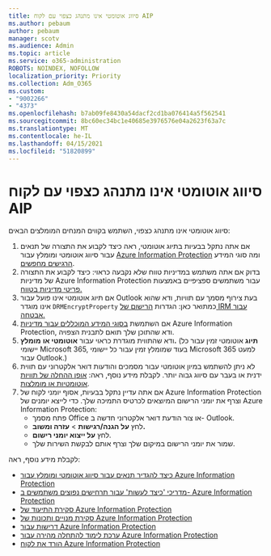 ```yaml
---
title: סיווג אוטומטי אינו מתנהג כצפוי עם לקוח AIP
ms.author: pebaum
author: pebaum
manager: scotv
ms.audience: Admin
ms.topic: article
ms.service: o365-administration
ROBOTS: NOINDEX, NOFOLLOW
localization_priority: Priority
ms.collection: Adm_O365
ms.custom:
- "9002266"
- "4373"
ms.openlocfilehash: b7ab09fe8430a54dacf2cd1ba076414a5f562541
ms.sourcegitcommit: 8bc60ec34bc1e40685e3976576e04a2623f63a7c
ms.translationtype: MT
ms.contentlocale: he-IL
ms.lasthandoff: 04/15/2021
ms.locfileid: "51820899"
---
```

# <a name="automatic-classification-not-behaving-as-expected-with-the-aip-client"></a>סיווג אוטומטי אינו מתנהג כצפוי עם לקוח AIP

סיווג אוטומטי אינו מתנהג כצפוי, השתמש בקווים המנחים המומלצים הבאים:

1. אם אתה נתקל בבעיות בתיוג אוטומטי, ראה כיצד לקבוע את התצורה של תנאים עבור סיווג אוטומטי ומומלץ עבור [Azure Information Protection](https://docs.microsoft.com/azure/information-protection/configure-policy-classification) ומה סוגי המידע [הרגישים מחפשים](https://docs.microsoft.com/microsoft-365/compliance/sensitive-information-type-entity-definitions).
2. בדוק אם אתה משתמש במדיניות טווח שלא נקבעה כראוי: כיצד לקבוע את התצורה של מדיניות Azure Information Protection עבור משתמשים ספציפיים באמצעות [פריטי מדיניות בטווח.](https://docs.microsoft.com/azure/information-protection/configure-policy-scope)
3. אם תיוג אוטומטי אינו פועל עבור Outlook בעת צירוף מסמך עם תוויות, ודא שהוא אינו מוגדר `DRMEncryptProperty` כמתואר כאן: הגדרות [הרישום של IRM עבור אבטחה.](https://docs.microsoft.com/deployoffice/security/protect-sensitive-messages-and-documents-by-using-irm-in-office#office-2016-irm-registry-key-options)
4. אם השתמשת [בסוגי המידע המוכללים עבור מדיניות](https://support.office.com/article/What-the-sensitive-information-types-look-for-fd505979-76be-4d9f-b459-abef3fc9e86b) Azure Information Protection, ודא שהתוכן שלך תואם לתבנית הצפויה.
5. ודא שהתווית מוגדרת כראוי עבור **אוטומטי או** **מומלץ.** (**תיוג** אוטומטי זמין עבור כל יישומי Microsoft  365, בעוד שמומלץ זמין עבור כל יישומי Microsoft 365 למעט עבור Outlook.)
6. לא ניתן להשתמש במיון אוטומטי עבור מסמכים והודעות דואר אלקטרוני עם תווית ידנית או בעבר עם סיווג גבוה יותר.  לקבלת מידע נוסף, ראה: [אופן ההחלה של תוויות אוטומטיות או מומלצות](https://docs.microsoft.com/azure/information-protection/configure-policy-classification#how-automatic-or-recommended-labels-are-applied).
7. אם אתה עדיין נתקל בבעיות, אסוף יומני לקוח של Azure Information Protection וצרף את יומני הרישום המיוצאים לכרטיס התמיכה שלך. כדי לייצא יומנים של Azure Information Protection:
    - פתח מסמך Office או צור הודעת דואר אלקטרוני חדשה ב- Outlook.
    - לחץ **על הגנה/רגישות**  >  **עזרה ומשוב.**
    - לחץ **על ייצוא יומני רישום**.
    - שמור את יומני הרישום במיקום שלך וצרף אותם לבקשת השירות שלך.

לקבלת מידע נוסף, ראה:

- [כיצד להגדיר תנאים עבור סיווג אוטומטי ומומלץ עבור Azure Information Protection](https://docs.microsoft.com/azure/information-protection/configure-policy-classification)
- [מדריכי 'כיצד לעשות' עבור תרחישים נפוצים משתמשים ב- Azure Information Protection](https://docs.microsoft.com/azure/information-protection/how-to-guides)
- [סקירת התיעוד של Azure Information Protection](https://docs.microsoft.com/azure/information-protection/what-is-information-protection)
- [סקירת מנויים ותכונות של Azure Information Protection](https://azure.microsoft.com/pricing/details/information-protection)
- [דרישות עבור Azure Information Protection](https://docs.microsoft.com/azure/information-protection/get-started/requirements)
- [ערכת לימוד להתחלה מהירה עבור Azure Information Protection](https://docs.microsoft.com/azure/information-protection/get-started/infoprotect-quick-start-tutorial)
- [הורד את לקוח Azure Information Protection](https://www.microsoft.com/download/details.aspx?id=53018)
